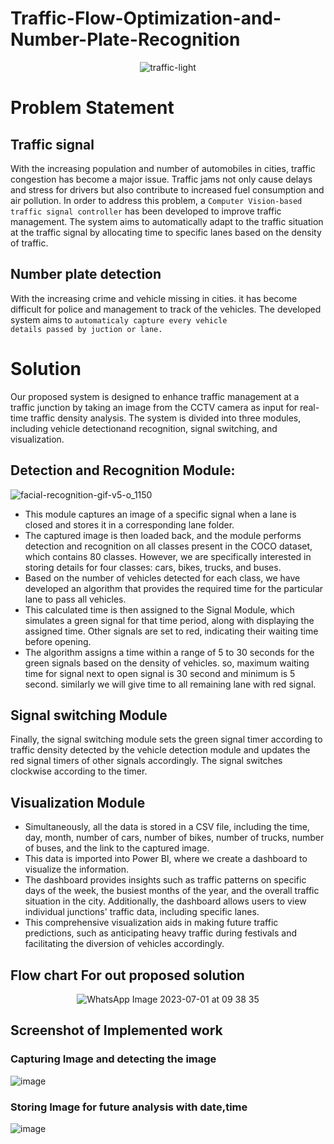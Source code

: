 # Traffic-Flow-Optimization-and-Number-Plate-Recognition

<div align="center">
  
![traffic-light](https://github.com/RNVALA/Traffic-Flow-Optimization-and-Number-Plate-Recognition-/assets/112707550/24db5ee6-601d-4c78-8ca1-3a566fa5f789)

</div>

# Problem Statement

## Traffic signal
With the increasing population and number of automobiles in cities, traffic congestion has become a major issue. Traffic jams not only cause delays and stress for drivers but also contribute to increased fuel consumption and air pollution. In order to address this problem, a <code>Computer Vision-based traffic signal controller</code> has been developed to improve traffic management. The system aims to automatically adapt to the traffic situation at the traffic signal by allocating time to specific lanes based on the density of traffic.


## Number plate detection

With the increasing crime and vehicle missing in cities. it has become  difficult for police and management to  track of the vehicles. The developed system aims to <code>automaticaly capture every vehicle details passed by juction or lane.</code>

# Solution
Our proposed system is designed to enhance traffic management at a traffic junction by taking an image from the CCTV camera as input for real-time traffic density analysis. The system is divided into three modules, including vehicle detectionand recognition,  signal switching, and visualization.

##  Detection and Recognition Module:

![facial-recognition-gif-v5-o_1150](https://github.com/RNVALA/Traffic-Flow-Optimization-and-Number-Plate-Recognition-/assets/112707550/9e47a0eb-3671-4f0c-bee8-9d153a9187f0)

- This module captures an image of a specific signal when a lane is closed and stores it in a corresponding lane folder.
- The captured image is then loaded back, and the module performs detection and recognition on all classes present in the COCO dataset, which contains 80 classes.
  However, we are specifically interested in storing details for four classes: cars, bikes, trucks, and buses.
- Based on the number of vehicles detected for each class, we have developed an algorithm that provides the required time for the particular lane to pass all vehicles.
- This calculated time is then assigned to the Signal Module, which simulates a green signal for that time period, along with displaying the assigned time.
 Other signals are set to red, indicating their waiting time before opening.
- The algorithm assigns a time within a range of 5 to 30 seconds for the green signals based on the density of vehicles. so, maximum waiting time for signal next to open signal is 30 second and minimum is 5 second. similarly we will give time to all remaining lane with red signal.
  
## Signal switching Module
Finally, the signal switching module sets the green signal timer according to traffic density detected by the vehicle detection module and updates the red signal timers of other signals accordingly. The signal switches clockwise  according to the timer.

## Visualization Module
- Simultaneously, all the data is stored in a CSV file, including the time, day, month, number of cars, number of bikes, number of trucks, number of buses, and the link to the captured image.
- This data is imported into Power BI, where we create a dashboard to visualize the information.
- The dashboard provides insights such as traffic patterns on specific days of the week, the busiest months of the year, and the overall traffic situation in the city.
Additionally, the dashboard allows users to view individual junctions' traffic data, including specific lanes.
- This comprehensive visualization aids in making future traffic predictions, such as anticipating heavy traffic during festivals and facilitating the diversion of vehicles accordingly.


## Flow chart For out proposed solution

<div align="center">
  
![WhatsApp Image 2023-07-01 at 09 38 35](https://github.com/RNVALA/Traffic-Flow-Optimization-and-Number-Plate-Recognition-/assets/112707550/b1e24760-d482-49d4-9bbc-74eee7e3ba15)
</div>

## Screenshot of Implemented work

### Capturing Image and detecting the image

![image](https://github.com/RNVALA/Traffic-Flow-Optimization-and-Number-Plate-Recognition-/assets/112707550/98a67734-13b2-4479-b59a-92594f4bbec9)

### Storing Image for future analysis with date,time

![image](https://github.com/RNVALA/Traffic-Flow-Optimization-and-Number-Plate-Recognition-/assets/112707550/cfb310e6-5da7-4ddc-89f1-89b53b2caddd)







